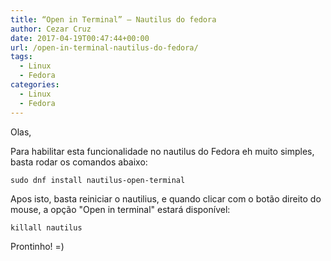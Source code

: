 ```yaml
---
title: “Open in Terminal” – Nautilus do fedora
author: Cezar Cruz
date: 2017-04-19T00:47:44+00:00
url: /open-in-terminal-nautilus-do-fedora/
tags:
  - Linux
  - Fedora
categories:
  - Linux
  - Fedora
---
```


Olas,

Para habilitar esta funcionalidade no nautilus do Fedora eh muito simples, basta rodar os comandos abaixo:

`sudo dnf install nautilus-open-terminal`

Apos isto, basta reiniciar o nautilius, e quando clicar com o botão direito do mouse, a opção "Open in terminal" estará disponível:

`killall nautilus`

Prontinho! =)
